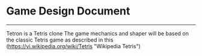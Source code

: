 # Game Design Document
***
Tetron is a Tetris clone
The game mechanics and shaper will be based on the classic Tetris game as described in this (https://vi.wikipedia.org/wiki/Tetris "Wikipedia Tetris")
